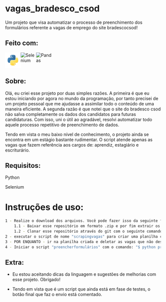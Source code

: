 # vagas_bradesco_csod
 Um projeto que visa automatizar o processo de preenchimento dos formulários referente a vagas de emprego do site bradescocsod!


## Feito com:

 <img align="left" alt="Python" width="50px" src="https://raw.githubusercontent.com/github/explore/80688e429a7d4ef2fca1e82350fe8e3517d3494d/topics/python/python.png" />
 <img align="left" alt="Selenium" width="50px" src="https://raw.githubusercontent.com/SeleniumHQ/www.seleniumhq.org/e846535b56af5f01151ec93f88785b86d3809564/src/main/webapp/images/originals/Selenium%20Logo%20Upright.svg" />
 <img align="left" alt="Pandas" width="50px" src="https://avatars.githubusercontent.com/u/21206976?s=280&v=4" />


<br>
<br>
<br>


## Sobre:

  Olá, eu criei esse projeto por duas simples razões. A primeira é que eu estou iniciando por agora no mundo da programação, por tanto precisei de um projeto pessoal que me ajudasse a assimilar todo o conteúdo de uma maneira eficiente. A segunda razão é que notei que o site do bradesco csod não salva completamente os dados dos candidatos para futuras candidaturas. Com isso, uni o útil ao agradável, resolvi automatizar todo aquele processo repetitivo de preenchimento de dados.

  
  Tendo em vista o meu baixo nível de conhecimento, o projeto ainda se encontra em um estágio bastante rudimentar.
  O script atende apenas as vagas que fazem referência aos cargos de: aprendiz, estagiário e escriturário.


## Requisitos:
Python

Selenium

# Instruções de uso:

```sh
1 - Realize o download dos arquivos. Você pode fazer isso da seguinte forma:
    1.1 - Baixar esse repositório em formato .zip e por fim extrair os arquivos para uma pasta de sua preferência.
    1.2 - Clonar esse repositório através do git com o seguinte comando: "$ git clone https://github.com/MauPxt/vagas_bradesco_csod"
2 - executar o script de nome "scrapingvagas" para criar uma planilha com o link de todas as vagas filtradas para o cargo de aprendiz, estagiário e escriturário.
3 - POR ENQUANTO - ir na planilha criada e deletar as vagas que não deseja se candidatar.
4 - Iniciar o script "preencherformulários" com o comando: "$ python preencherformulários.py"
```

## Extra:
* Eu estou aceitando dicas da linguagem e sugestões de melhorias com esse projeto. Obrigado!


* Tendo em vista que é um script que ainda está em fase de testes, o botão final que faz o envio está comentado.